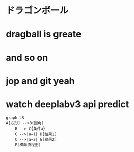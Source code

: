# ドラゴンボール
# dragball is greate 
# and so on
# jop and git yeah
# watch deeplabv3 api predict
```mermaid
graph LR
A[方形] -->B(圆角)
    B --> C{条件a}
    C -->|a=1| D[结果1]
    C -->|a=2| E[结果2]
    F[横向流程图]
```
